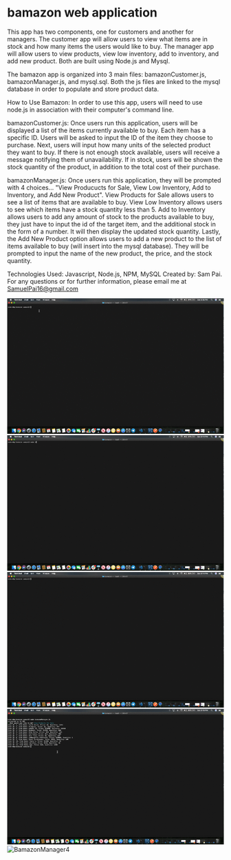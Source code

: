 # bamazon web application
This app has two components, one for customers and another for managers. The customer app will allow users to view what items are in stock and how many items the users would like to buy. The manager app will allow users to view products, view low inventory, add to inventory, and add new product. Both are built using Node.js and Mysql. 

The bamazon app is organized into 3 main files: bamazonCustomer.js, bamazonManager.js, and mysql.sql. Both the js files are linked to the mysql database in order to populate and store product data.

How to Use Bamazon: In order to use this app, users will need to use node.js in association with their computer's command line.

bamazonCustomer.js: Once users run this application, users will be displayed a list of the items currently available to buy. Each item has a specific ID. Users will be asked to input the ID of the item they choose to purchase. Next, users will input how many units of the selected product they want to buy. If there is not enough stock available, users will receive a message notifying them of unavailability. If in stock, users will be shown the stock quantity of the product, in addition to the total cost of their purchase.

bamazonManager.js: Once users run this application, they will be prompted with 4 choices... "View Producucts for Sale, View Low Inventory, Add to Inventory, and Add New Product". View Products for Sale allows users to see a list of items that are available to buy. View Low Inventory allows users to see which items have a stock quantity less than 5. Add to Inventory allows users to add any amount of stock to the products available to buy, they just have to input the id of the target item, and the additional stock in the form of a number. It will then display the updated stock quantity. Lastly, the Add New Product option allows users to add a new product to the list of items available to buy (will insert into the mysql database). They will be prompted to input the name of the new product, the price, and the stock quantity. 


Technologies Used: Javascript, Node.js, NPM, MySQL 
Created by: Sam Pai. For any questions or for further information, please email me at SamuelPai16@gmail.com

![BamazonCustomer](bamazonCustomer.gif)
![BamazonManager1](bamazonManager1.gif)
![BamazonManager2](bamazonManager2.gif)
![BamazonManager3](bamazonManager3.gif)
![BamazonManager4](bamazonManager4.gif)
